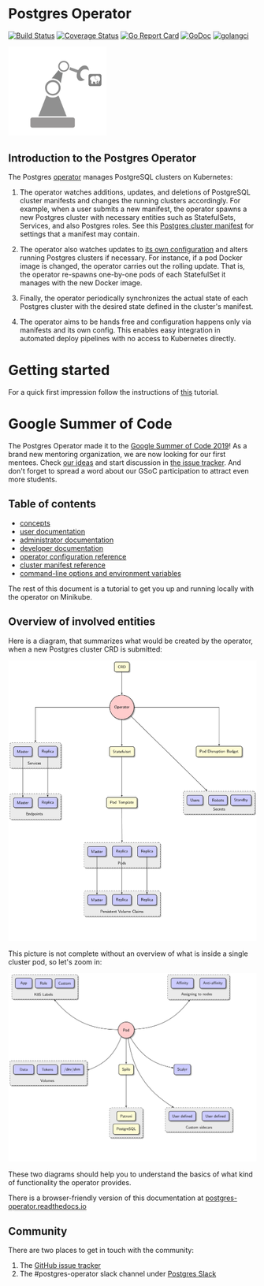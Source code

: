 # Postgres Operator

[![Build Status](https://travis-ci.org/zalando/postgres-operator.svg?branch=master)](https://travis-ci.org/zalando/postgres-operator)
[![Coverage Status](https://coveralls.io/repos/github/zalando/postgres-operator/badge.svg)](https://coveralls.io/github/zalando/postgres-operator)
[![Go Report Card](https://goreportcard.com/badge/github.com/zalando/postgres-operator)](https://goreportcard.com/report/github.com/zalando/postgres-operator)
[![GoDoc](https://godoc.org/github.com/zalando/postgres-operator?status.svg)](https://godoc.org/github.com/zalando/postgres-operator)
[![golangci](https://golangci.com/badges/github.com/zalando/postgres-operator.svg)](https://golangci.com/r/github.com/zalando/postgres-operator)

<img src="docs/diagrams/logo.png" width="200">

## Introduction to the Postgres Operator

The Postgres [operator](https://coreos.com/blog/introducing-operators.html)
manages PostgreSQL clusters on Kubernetes:

1. The operator watches additions, updates, and deletions of PostgreSQL cluster
   manifests and changes the running clusters accordingly. For example, when a
   user submits a new manifest, the operator spawns a new Postgres cluster with
   necessary entities such as StatefulSets, Services, and also Postgres roles. See this
   [Postgres cluster manifest](manifests/complete-postgres-manifest.yaml)
   for settings that a manifest may contain.

2. The operator also watches updates to [its own configuration](manifests/configmap.yaml)
   and alters running Postgres clusters if necessary.  For instance, if a pod
   Docker image is changed, the operator carries out the rolling update. That
   is, the operator re-spawns one-by-one pods of each StatefulSet it manages
   with the new Docker image.

3. Finally, the operator periodically synchronizes the actual state of each
   Postgres cluster with the desired state defined in the cluster's manifest.

4. The operator aims to be hands free and configuration happens only via manifests and its own config.
   This enables easy integration in automated deploy pipelines with no access to Kubernetes directly.

# Getting started

For a quick first impression follow the instructions of [this](docs/quickstart)
tutorial.

# Google Summer of Code

The Postgres Operator made it to the [Google Summer of Code 2019](https://summerofcode.withgoogle.com/)! As a brand new mentoring organization, we are now looking for our first mentees. Check [our ideas](https://github.com/zalando/postgres-operator/blob/master/docs/gsoc-2019/ideas.md#google-summer-of-code-2019) and start discussion in [the issue tracker](https://github.com/zalando/postgres-operator/issues). And don't forget to spread a word about our GSoC participation to attract even more students.

## Table of contents

* [concepts](docs/index.md)
* [user documentation](docs/user.md)
* [administrator documentation](docs/administrator.md)
* [developer documentation](docs/developer.md)
* [operator configuration reference](docs/reference/operator_parameters.md)
* [cluster manifest reference](docs/reference/cluster_manifest.md)
* [command-line options and environment variables](docs/reference/command_line_and_environment.md)

The rest of this document is a tutorial to get you up and running locally with the operator on Minikube.

## Overview of involved entities

Here is a diagram, that summarizes what would be created by the operator, when a
new Postgres cluster CRD is submitted:

![postgresql-operator](docs/diagrams/operator.png "K8S resources, created by operator")

This picture is not complete without an overview of what is inside a single cluster pod, so
let's zoom in:

![pod](docs/diagrams/pod.png "Database pod components")

These two diagrams should help you to understand the basics of what kind of
functionality the operator provides.

There is a browser-friendly version of this documentation at [postgres-operator.readthedocs.io](https://postgres-operator.readthedocs.io)

## Community      

There are two places to get in touch with the community:
1. The [GitHub issue tracker](https://github.com/zalando/postgres-operator/issues)
2. The #postgres-operator slack channel under [Postgres Slack](https://postgres-slack.herokuapp.com)

